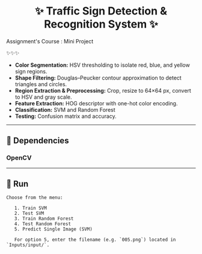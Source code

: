 <h1 align="center">✨ Traffic Sign Detection & Recognition System ✨</h1>

Assignment's Course : Mini Project

✨✨✨

- **Color Segmentation:** HSV thresholding to isolate red, blue, and yellow sign regions.  
- **Shape Filtering:** Douglas–Peucker contour approximation to detect triangles and circles.  
- **Region Extraction & Preprocessing:** Crop, resize to 64×64 px, convert to HSV and gray scale.  
- **Feature Extraction:** HOG descriptor with one-hot color encoding.  
- **Classification:** SVM and Random Forest
- **Testing:** Confusion matrix and accuracy.

---

## 🧪 Dependencies

### OpenCV

---

## 🔧 Run
``` 
Choose from the menu:

   1. Train SVM
   2. Test SVM
   3. Train Random Forest
   4. Test Random Forest
   5. Predict Single Image (SVM)

   For option 5, enter the filename (e.g. `005.png`) located in `Inputs/input/`.
```

